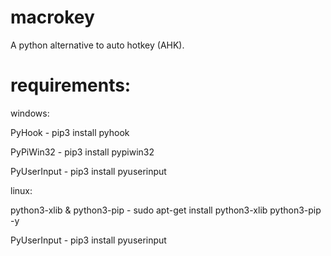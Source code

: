 # macrokey
A python alternative to auto hotkey (AHK). 

# requirements:
windows:

PyHook - pip3 install pyhook

PyPiWin32 - pip3 install pypiwin32

PyUserInput - pip3 install pyuserinput

linux:

python3-xlib & python3-pip - sudo apt-get install python3-xlib python3-pip -y

PyUserInput - pip3 install pyuserinput

